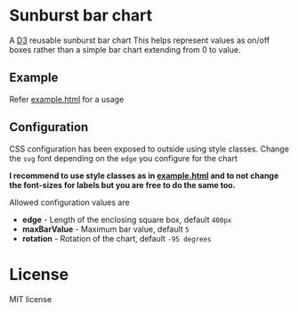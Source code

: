 # Sunburst bar chart

A [D3](http://d3js.org) reusable sunburst bar chart This helps represent values as on/off boxes rather than a simple bar chart extending from 0 to value.

## Example
Refer [example.html](example.html) for a usage

## Configuration

CSS configuration has been exposed to outside using style classes. Change the `svg` font depending on the `edge` you configure for the chart

**I recommend to use style classes as in [example.html](example.html) and to not change the font-sizes for labels but you are free to do the same too.**

Allowed configuration values are
* **edge** - Length of the enclosing square box, default `400px`
* **maxBarValue** - Maximum bar value, default `5`
* **rotation** - Rotation of the chart, default `-95 degrees`

# License

MIT license
